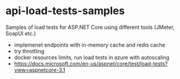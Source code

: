# api-load-tests-samples

Samples of load tests for ASP.NET Core using different tools (JMeter, SoapUI etc.)

- implemenet endpoints with in-memory cache and redis cache
- try throttling
- docker resources limits, run load tests in azure with autoscaling
- https://docs.microsoft.com/en-us/aspnet/core/test/load-tests?view=aspnetcore-3.1
